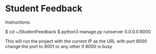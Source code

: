 # Student Feedback

Instructions:
   
$ cd ~/StudentFeedback
$ python3 manage.py runserver 0.0.0.0:8000

This will run the project with the current IP as the URL with port 8000
change the port to 8001 or any other if 8000 is busy